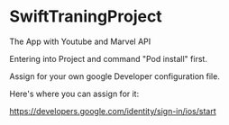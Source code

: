 # SwiftTraningProject
The App with Youtube and Marvel API

Entering into Project and command "Pod install" first.

Assign for your own google Developer configuration file.

Here's where you can assign for it: 

https://developers.google.com/identity/sign-in/ios/start
